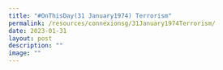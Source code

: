 ```yaml
---
title: "#OnThisDay(31 January1974) Terrorism"
permalink: /resources/connexionsg/31January1974Terrorism/
date: 2023-01-31
layout: post
description: ""
image: ""
---
```

